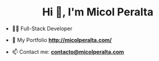 <h1 align="center">Hi 👋, I'm Micol Peralta</h1>

- 👩‍💻 Full-Stack Developer

- 🚀 My Portfolio **http://micolperalta.com/**

- 📫 Contact me: **contacto@micolperalta.com**
